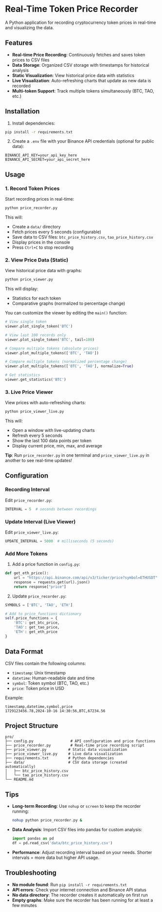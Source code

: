 # Real-Time Token Price Recorder

A Python application for recording cryptocurrency token prices in real-time and visualizing the data.

## Features

- **Real-time Price Recording**: Continuously fetches and saves token prices to CSV files
- **Data Storage**: Organized CSV storage with timestamps for historical analysis
- **Static Visualization**: View historical price data with statistics
- **Live Visualization**: Auto-refreshing charts that update as new data is recorded
- **Multi-token Support**: Track multiple tokens simultaneously (BTC, TAO, etc.)

## Installation

1. Install dependencies:
```bash
pip install -r requirements.txt
```

2. Create a `.env` file with your Binance API credentials (optional for public data):
```
BINANCE_API_KEY=your_api_key_here
BINANCE_API_SECRET=your_api_secret_here
```

## Usage

### 1. Record Token Prices

Start recording prices in real-time:

```bash
python price_recorder.py
```

This will:
- Create a `data/` directory
- Fetch prices every 5 seconds (configurable)
- Save data to CSV files: `btc_price_history.csv`, `tao_price_history.csv`
- Display prices in the console
- Press `Ctrl+C` to stop recording

### 2. View Price Data (Static)

View historical price data with graphs:

```bash
python price_viewer.py
```

This will display:
- Statistics for each token
- Comparative graphs (normalized to percentage change)

You can customize the viewer by editing the `main()` function:

```python
# View single token
viewer.plot_single_token('BTC')

# View last 100 records only
viewer.plot_single_token('BTC', tail=100)

# Compare multiple tokens (absolute prices)
viewer.plot_multiple_tokens(['BTC', 'TAO'])

# Compare multiple tokens (normalized percentage change)
viewer.plot_multiple_tokens(['BTC', 'TAO'], normalize=True)

# Get statistics
viewer.get_statistics('BTC')
```

### 3. Live Price Viewer

View prices with auto-refreshing charts:

```bash
python price_viewer_live.py
```

This will:
- Open a window with live-updating charts
- Refresh every 5 seconds
- Show the last 100 data points per token
- Display current price, min, max, and average

**Tip**: Run `price_recorder.py` in one terminal and `price_viewer_live.py` in another to see real-time updates!

## Configuration

### Recording Interval

Edit `price_recorder.py`:

```python
INTERVAL = 5  # seconds between recordings
```

### Update Interval (Live Viewer)

Edit `price_viewer_live.py`:

```python
UPDATE_INTERVAL = 5000  # milliseconds (5 seconds)
```

### Add More Tokens

1. Add a price function in `config.py`:
```python
def get_eth_price():
    url = "https://api.binance.com/api/v3/ticker/price?symbol=ETHUSDT"
    response = requests.get(url).json()
    return response["price"]
```

2. Update `price_recorder.py`:
```python
SYMBOLS = ['BTC', 'TAO', 'ETH']

# Add to price_functions dictionary
self.price_functions = {
    'BTC': get_btc_price,
    'TAO': get_tao_price,
    'ETH': get_eth_price
}
```

## Data Format

CSV files contain the following columns:
- `timestamp`: Unix timestamp
- `datetime`: Human-readable date and time
- `symbol`: Token symbol (BTC, TAO, etc.)
- `price`: Token price in USD

Example:
```csv
timestamp,datetime,symbol,price
1729123456.78,2024-10-16 14:30:56,BTC,67234.56
```

## Project Structure

```
pro/
├── config.py                 # API configuration and price functions
├── price_recorder.py         # Real-time price recording script
├── price_viewer.py          # Static data visualization
├── price_viewer_live.py     # Live data visualization
├── requirements.txt         # Python dependencies
├── data/                    # CSV data storage (created automatically)
│   ├── btc_price_history.csv
│   └── tao_price_history.csv
└── README.md
```

## Tips

- **Long-term Recording**: Use `nohup` or `screen` to keep the recorder running:
  ```bash
  nohup python price_recorder.py &
  ```

- **Data Analysis**: Import CSV files into pandas for custom analysis:
  ```python
  import pandas as pd
  df = pd.read_csv('data/btc_price_history.csv')
  ```

- **Performance**: Adjust recording interval based on your needs. Shorter intervals = more data but higher API usage.

## Troubleshooting

- **No module found**: Run `pip install -r requirements.txt`
- **API errors**: Check your internet connection and Binance API status
- **No data directory**: The recorder creates it automatically on first run
- **Empty graphs**: Make sure the recorder has been running for at least a few minutes

